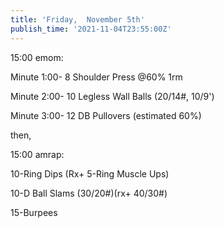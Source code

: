 ```yaml
---
title: 'Friday,  November 5th'
publish_time: '2021-11-04T23:55:00Z'
---
```


15:00 emom:

Minute 1:00- 8 Shoulder Press \@60% 1rm

Minute 2:00- 10 Legless Wall Balls (20/14\#, 10/9')

Minute 3:00- 12 DB Pullovers (estimated 60%)

then,

15:00 amrap:

10-Ring Dips (Rx+ 5-Ring Muscle Ups)

10-D Ball Slams (30/20\#)(rx+ 40/30\#)

15-Burpees
